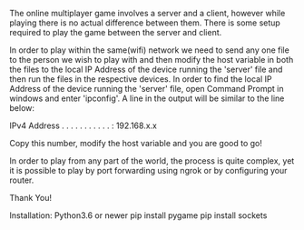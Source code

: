 The online multiplayer game involves a server and a client, however
while playing there is no actual difference between them.
There is some setup required to play the game between the
server and client.

In order to play within the same(wifi) network we need to send any one
file to the person we wish to play with and then modify the 
host variable in both the files to the local IP Address of the device 
running the 'server' file and then run the files in the respective
devices. In order to find the local IP Address of the device running
the 'server' file, open Command Prompt in windows and enter 'ipconfig'.
A line in the output will be similar to the line below:

IPv4 Address . . . . . . . . . . . : 192.168.x.x

Copy this number, modify the host variable and you are good to go!


In order to play from any part of the world, the process is quite 
complex, yet it is possible to play by port forwarding using ngrok or
by configuring your router.

Thank You!

Installation:
Python3.6 or newer
pip install pygame
pip install sockets
